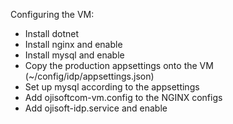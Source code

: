 Configuring the VM:
- Install dotnet
- Install nginx and enable
- Install mysql and enable
- Copy the production appsettings onto the VM (~/config/idp/appsettings.json)
- Set up mysql according to the appsettings
- Add ojisoftcom-vm.config to the NGINX configs
- Add ojisoft-idp.service and enable
